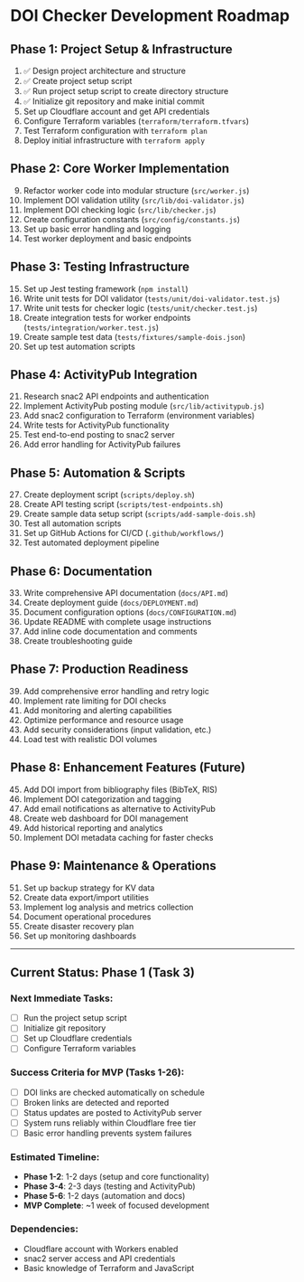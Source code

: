 # DOI Checker Development Roadmap

## Phase 1: Project Setup & Infrastructure
1. ✅ Design project architecture and structure
2. ✅ Create project setup script
3. ✅ Run project setup script to create directory structure
4. ✅ Initialize git repository and make initial commit
5. Set up Cloudflare account and get API credentials
6. Configure Terraform variables (`terraform/terraform.tfvars`)
7. Test Terraform configuration with `terraform plan`
8. Deploy initial infrastructure with `terraform apply`

## Phase 2: Core Worker Implementation
9. Refactor worker code into modular structure (`src/worker.js`)
10. Implement DOI validation utility (`src/lib/doi-validator.js`)
11. Implement DOI checking logic (`src/lib/checker.js`)
12. Create configuration constants (`src/config/constants.js`)
13. Set up basic error handling and logging
14. Test worker deployment and basic endpoints

## Phase 3: Testing Infrastructure
15. Set up Jest testing framework (`npm install`)
16. Write unit tests for DOI validator (`tests/unit/doi-validator.test.js`)
17. Write unit tests for checker logic (`tests/unit/checker.test.js`)
18. Create integration tests for worker endpoints (`tests/integration/worker.test.js`)
19. Create sample test data (`tests/fixtures/sample-dois.json`)
20. Set up test automation scripts

## Phase 4: ActivityPub Integration
21. Research snac2 API endpoints and authentication
22. Implement ActivityPub posting module (`src/lib/activitypub.js`)
23. Add snac2 configuration to Terraform (environment variables)
24. Write tests for ActivityPub functionality
25. Test end-to-end posting to snac2 server
26. Add error handling for ActivityPub failures

## Phase 5: Automation & Scripts
27. Create deployment script (`scripts/deploy.sh`)
28. Create API testing script (`scripts/test-endpoints.sh`)
29. Create sample data setup script (`scripts/add-sample-dois.sh`)
30. Test all automation scripts
31. Set up GitHub Actions for CI/CD (`.github/workflows/`)
32. Test automated deployment pipeline

## Phase 6: Documentation
33. Write comprehensive API documentation (`docs/API.md`)
34. Create deployment guide (`docs/DEPLOYMENT.md`)
35. Document configuration options (`docs/CONFIGURATION.md`)
36. Update README with complete usage instructions
37. Add inline code documentation and comments
38. Create troubleshooting guide

## Phase 7: Production Readiness
39. Add comprehensive error handling and retry logic
40. Implement rate limiting for DOI checks
41. Add monitoring and alerting capabilities
42. Optimize performance and resource usage
43. Add security considerations (input validation, etc.)
44. Load test with realistic DOI volumes

## Phase 8: Enhancement Features (Future)
45. Add DOI import from bibliography files (BibTeX, RIS)
46. Implement DOI categorization and tagging
47. Add email notifications as alternative to ActivityPub
48. Create web dashboard for DOI management
49. Add historical reporting and analytics
50. Implement DOI metadata caching for faster checks

## Phase 9: Maintenance & Operations
51. Set up backup strategy for KV data
52. Create data export/import utilities
53. Implement log analysis and metrics collection
54. Document operational procedures
55. Create disaster recovery plan
56. Set up monitoring dashboards

---

## Current Status: Phase 1 (Task 3)

### Next Immediate Tasks:
- [ ] Run the project setup script
- [ ] Initialize git repository
- [ ] Set up Cloudflare credentials
- [ ] Configure Terraform variables

### Success Criteria for MVP (Tasks 1-26):
- [ ] DOI links are checked automatically on schedule
- [ ] Broken links are detected and reported
- [ ] Status updates are posted to ActivityPub server
- [ ] System runs reliably within Cloudflare free tier
- [ ] Basic error handling prevents system failures

### Estimated Timeline:
- **Phase 1-2**: 1-2 days (setup and core functionality)
- **Phase 3-4**: 2-3 days (testing and ActivityPub)
- **Phase 5-6**: 1-2 days (automation and docs)
- **MVP Complete**: ~1 week of focused development

### Dependencies:
- Cloudflare account with Workers enabled
- snac2 server access and API credentials
- Basic knowledge of Terraform and JavaScript
